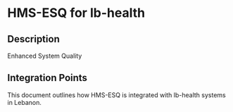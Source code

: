 # HMS-ESQ for lb-health

## Description

Enhanced System Quality

## Integration Points

This document outlines how HMS-ESQ is integrated with lb-health systems in Lebanon.

